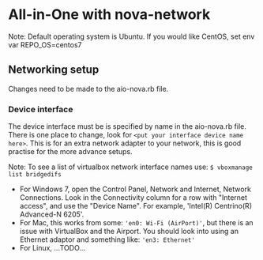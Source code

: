 # All-in-One with nova-network

Note: Default operating system is Ubuntu. If you would like CentOS, set env var REPO_OS=centos7

## Networking setup

Changes need to be made to the aio-nova.rb file.

### Device interface

The device interface must be is specified by name in the aio-nova.rb file.
There is one place to change, look for `<put your interface device name here>`.
This is for an extra network adapter to your network, this is good practise for the
more advance setups.

Note: To see a list of virtualbox network interface names use:
`$ vboxmanage list bridgedifs`

+ For Windows 7, open the Control Panel, Network and Internet, Network Connections.  Look in the Connectivity column for a row with "Internet access", and use the "Device Name". For example, 'Intel(R) Centrino(R) Advanced-N 6205'.
+ For Mac, this works from some: `'en0: Wi-Fi (AirPort)'`, but there is an issue with VirtualBox and the Airport. You should look into using an Ethernet adaptor and something like: `'en3: Ethernet'`
+ For Linux, ...TODO...
